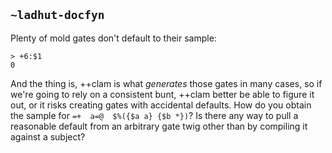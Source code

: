 ## `~ladhut-docfyn`
Plenty of mold gates don't default to their sample:

```
> +6:$1
0
```

And the thing is, ++clam is what *generates* those gates in many cases, so if we're going to rely on a consistent bunt, ++clam better be able to figure it out, or it risks creating gates with accidental defaults. How do you obtain the sample for `=+  a=@  $%({$a a} {$b *})`? Is there any way to pull a reasonable default from an arbitrary gate twig other than by compiling it against a subject?